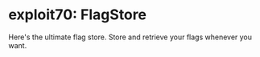 exploit70: FlagStore
============
Here's the ultimate flag store. Store and retrieve your flags whenever you want. 
